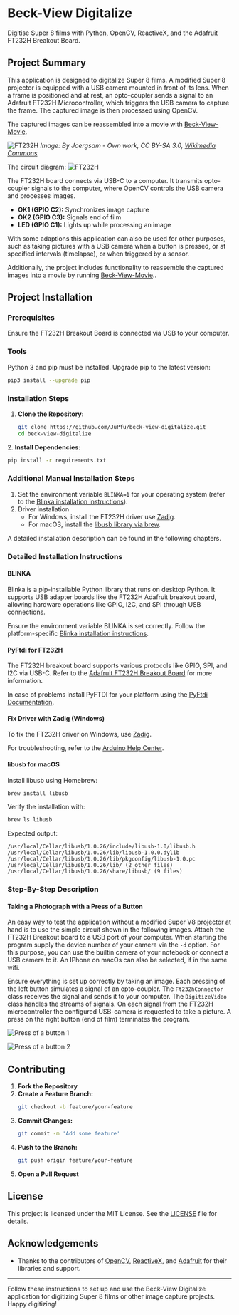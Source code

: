 # Beck-View Digitalize

Digitise Super 8 films with Python, OpenCV, ReactiveX, and the Adafruit FT232H Breakout Board.

## Project Summary

This application is designed to digitalize Super 8 films. A modified Super 8 projector is equipped with a USB camera mounted in front of its lens. When a frame is positioned and at rest, an opto-coupler sends a signal to an Adafruit FT232H Microcontroller, which triggers the USB camera to capture the frame. The captured image is then processed using OpenCV.

The captured images can be reassembled into a movie with [Beck-View-Movie](https://github.com/JuPfu/beck-view-movie).

![FT232H](./assets/img/BauerProjektorT610.png)
*Image: By Joergsam - Own work, CC BY-SA 3.0, [Wikimedia Commons](https://commons.wikimedia.org/w/index.php?curid=18493617)*

The circuit diagram:
![FT232H](./assets/img/FT232-Board_Optocoupler.png)

The FT232H board connects via USB-C to a computer. It transmits opto-coupler signals to the computer, where OpenCV controls the USB camera and processes images.

- **OK1 (GPIO C2):** Synchronizes image capture
- **OK2 (GPIO C3):** Signals end of film
- **LED (GPIO C1):** Lights up while processing an image

With some adaptions this application can also be used for other purposes, such as taking pictures with a USB camera when a button is pressed, or at specified intervals (timelapse), or when triggered by a sensor.

Additionally, the project includes functionality to reassemble the captured images into a movie by running [Beck-View-Movie](https://github.com/JuPfu/beck-view-movie)..

## Project Installation

### Prerequisites

Ensure the FT232H Breakout Board is connected via USB to your computer.

### Tools

Python 3 and pip must be installed. Upgrade pip to the latest version:
```bash
pip3 install --upgrade pip
```

### Installation Steps

1. **Clone the Repository:**
   ```bash
   git clone https://github.com/JuPfu/beck-view-digitalize.git
   cd beck-view-digitalize
   ```

<a id="install_dependencies"></a>
2. **Install Dependencies:**
   ```bash
   pip install -r requirements.txt
   ```

### Additional Manual Installation Steps

1. Set the environment variable `BLINKA=1` for your operating system (refer to the [Blinka installation instructions](https://learn.adafruit.com/circuitpython-on-any-computer-with-ft232h/setup)).
2. Driver installation
   - For Windows, install the FT232H driver use [Zadig](#zadig).
   - For macOS, install the [libusb library via brew](#libusb).

A detailed installation description can be found in the following chapters.

### Detailed Installation Instructions

#### BLINKA

Blinka is a pip-installable Python library that runs on desktop Python. It supports USB adapter boards like the FT232H Adafruit breakout board, allowing hardware operations like GPIO, I2C, and SPI through USB connections.

Ensure the environment variable BLINKA is set correctly. Follow the platform-specific [Blinka installation instructions](https://learn.adafruit.com/circuitpython-on-any-computer-with-ft232h/setup).

#### PyFtdi for FT232H

The FT232H breakout board supports various protocols like GPIO, SPI, and I2C via USB-C. Refer to the [Adafruit FT232H Breakout Board](https://www.adafruit.com/product/2264) for more information.

In case of problems install PyFTDI for your platform using the [PyFtdi Documentation](https://eblot.github.io/pyftdi/).

<a id="zadig"></a>
#### Fix Driver with Zadig (Windows)

To fix the FT232H driver on Windows, use [Zadig](https://learn.adafruit.com/circuitpython-on-any-computer-with-ft232h/windows).

For troubleshooting, refer to the [Arduino Help Center](https://support.arduino.cc/hc/en-us/articles/4411305694610-Install-or-update-FTDI-drivers).

<a id="libusb"></a>
#### libusb for macOS

Install libusb using Homebrew:
```bash
brew install libusb
```

Verify the installation with:
```bash
brew ls libusb
```

Expected output:
```
/usr/local/Cellar/libusb/1.0.26/include/libusb-1.0/libusb.h
/usr/local/Cellar/libusb/1.0.26/lib/libusb-1.0.0.dylib
/usr/local/Cellar/libusb/1.0.26/lib/pkgconfig/libusb-1.0.pc
/usr/local/Cellar/libusb/1.0.26/lib/ (2 other files)
/usr/local/Cellar/libusb/1.0.26/share/libusb/ (9 files)
```

### Step-By-Step Description

#### Taking a Photograph with a Press of a Button

An easy way to test the application without a modified Super V8 projector at hand is to use the simple
circuit shown in the following images. Attach the FT232H Breakout board to a USB port of your computer.
When starting the program supply the device number of your camera via the `-d` option. For this purpose, you can use 
the builtin camera of your notebook or connect a USB camera to it. An IPhone on macOs can also be selected,
if in the same wifi.

Ensure everything is set up correctly by taking an image. Each pressing of the left button simulates a signal of an 
opto-coupler. The `Ft232hConnector` class receives the signal and sends it to your computer. The `DigitizeVideo` class 
handles the streams of signals. On each signal from the FT232H microcontroller the configured USB-camera is requested to
take a picture. A press on the right button (end of film) terminates the program.

![Press of a button 1](./assets/img/press_of_a_button_1.png)

![Press of a button 2](./assets/img/press_of_a_button_2.png)

## Contributing

1. **Fork the Repository**
2. **Create a Feature Branch:**
   ```bash
   git checkout -b feature/your-feature
   ```
3. **Commit Changes:**
   ```bash
   git commit -m 'Add some feature'
   ```
4. **Push to the Branch:**
   ```bash
   git push origin feature/your-feature
   ```
5. **Open a Pull Request**

## License

This project is licensed under the MIT License. See the [LICENSE](LICENSE) file for details.

## Acknowledgements

- Thanks to the contributors of [OpenCV](https://opencv.org/), [ReactiveX](https://reactivex.io/), and [Adafruit](https://www.adafruit.com/) for their libraries and support.

---

Follow these instructions to set up and use the Beck-View Digitalize application for digitizing Super 8 films or other image capture projects. Happy digitizing!